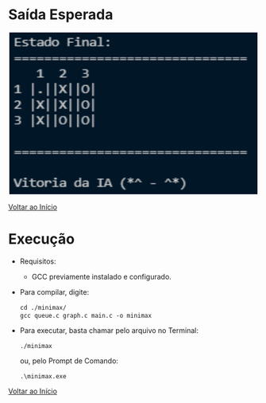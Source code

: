 # Saída Esperada
<p align="center">
    <img width="500" height="325" src="https://github.com/paodealho404/ai/blob/main/minimax/saida.png">
  </p>

[Voltar ao Início](https://github.com/paodealho404/ai/)
# Execução
  - Requisitos:
    - GCC previamente instalado e configurado.
  - Para compilar, digite:
  
        cd ./minimax/
        gcc queue.c graph.c main.c -o minimax
  - Para executar, basta chamar pelo arquivo no Terminal:
  
        ./minimax
    ou, pelo Prompt de Comando:

        .\minimax.exe

[Voltar ao Início](https://github.com/paodealho404/ai/)
